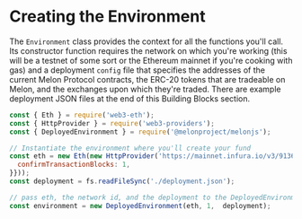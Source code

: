 # Creating the Environment

The `Environment` class provides the context for all the functions you'll call. Its constructor function requires the network on which you're working \(this will be a testnet of some sort or the Ethereum mainnet if you're cooking with gas\) and a deployment `config` file that specifies the addresses of the current Melon Protocol contracts, the ERC-20 tokens that are tradeable on Melon, and the exchanges upon which they're traded. There are example deployment JSON files at the end of this Building Blocks section.

```javascript
const { Eth } = require('web3-eth');
const { HttpProvider } = require('web3-providers');
const { DeployedEnvironment } = require('@melonproject/melonjs');

// Instantiate the environment where you'll create your fund
const eth = new Eth(new HttpProvider('https://mainnet.infura.io/v3/9136e09ace01493b86fed528cb6a87a5', {
  confirmTransactionBlocks: 1,
}}));
const deployment = fs.readFileSync('./deployment.json');

// pass eth, the network id, and the deployment to the DeployedEnvironment constructor
const environment = new DeployedEnvironment(eth, 1,  deployment);
```

